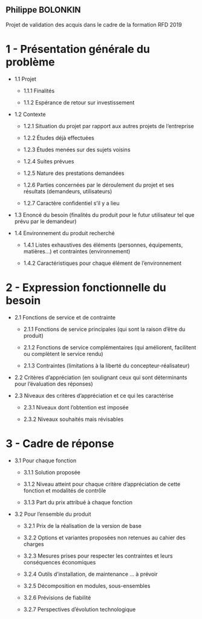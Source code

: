 ## Philippe BOLONKIN
Projet de validation des acquis dans le cadre de la formation RFD 2019

# 1 - Présentation générale du problème

 - 1.1 Projet
 
   - 1.1.1 Finalités
   
   - 1.1.2 Espérance de retour sur investissement 
 
 - 1.2 Contexte 
 
   - 1.2.1 Situation du projet par rapport aux autres projets de l’entreprise 
   
   - 1.2.2 Études déjà effectuées 
   
   - 1.2.3 Études menées sur des sujets voisins 
   
   - 1.2.4 Suites prévues 
   
   - 1.2.5 Nature des prestations demandées 
   
   - 1.2.6 Parties concernées par le déroulement du projet et ses résultats (demandeurs, utilisateurs) 
   
   - 1.2.7 Caractère confidentiel s’il y a lieu 
   
 - 1.3 Enoncé du besoin (finalités du produit pour le futur utilisateur tel que prévu par le demandeur) 
 
 - 1.4 Environnement du produit recherché 
 
   - 1.4.1 Listes exhaustives des éléments (personnes, équipements, matières…) et contraintes (environnement)
   
   - 1.4.2 Caractéristiques pour chaque élément de l’environnement 
 
# 2 - Expression fonctionnelle du besoin 

 - 2.1 Fonctions de service et de contrainte 

   - 2.1.1 Fonctions de service principales (qui sont la raison d’être du produit)
   
   - 2.1.2 Fonctions de service complémentaires (qui améliorent, facilitent ou complètent le service rendu)
   
   - 2.1.3 Contraintes (limitations à la liberté du concepteur-réalisateur)
   
 - 2.2 Critères d’appréciation (en soulignant ceux qui sont déterminants pour l’évaluation des réponses) 
 
 - 2.3 Niveaux des critères d’appréciation et ce qui les caractérise
 
   - 2.3.1 Niveaux dont l’obtention est imposée 
   
   - 2.3.2 Niveaux souhaités mais révisables 
 
# 3 - Cadre de réponse

 - 3.1 Pour chaque fonction
 
   - 3.1.1 Solution proposée 
   
   - 3.1.2 Niveau atteint pour chaque critère d’appréciation de cette fonction et modalités de contrôle 
   
   - 3.1.3 Part du prix attribué à chaque fonction 
   
 - 3.2 Pour l’ensemble du produit
 
   - 3.2.1 Prix de la réalisation de la version de base
   
   - 3.2.2 Options et variantes proposées non retenues au cahier des charges 
   
   - 3.2.3 Mesures prises pour respecter les contraintes et leurs conséquences économiques 
   
   - 3.2.4 Outils d’installation, de maintenance … à prévoir 
   
   - 3.2.5 Décomposition en modules, sous-ensembles 
   
   - 3.2.6 Prévisions de fiabilité 
   
   - 3.2.7 Perspectives d’évolution technologique 
